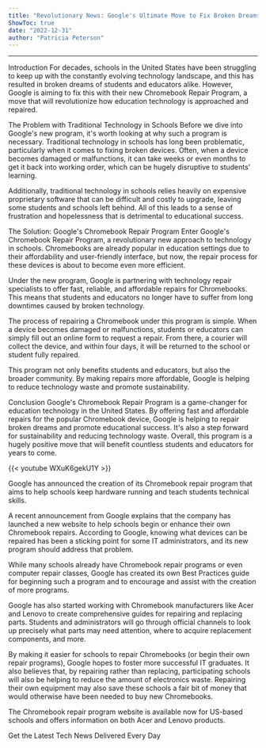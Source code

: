 ```yaml
---
title: "Revolutionary News: Google's Ultimate Move to Fix Broken Dreams of US Schools - Chromebook Repair Program!"
ShowToc: true 
date: "2022-12-31"
author: "Patricia Peterson"
---
```

*****
Introduction
For decades, schools in the United States have been struggling to keep up with the constantly evolving technology landscape, and this has resulted in broken dreams of students and educators alike. However, Google is aiming to fix this with their new Chromebook Repair Program, a move that will revolutionize how education technology is approached and repaired.

The Problem with Traditional Technology in Schools
Before we dive into Google's new program, it's worth looking at why such a program is necessary. Traditional technology in schools has long been problematic, particularly when it comes to fixing broken devices. Often, when a device becomes damaged or malfunctions, it can take weeks or even months to get it back into working order, which can be hugely disruptive to students' learning.

Additionally, traditional technology in schools relies heavily on expensive proprietary software that can be difficult and costly to upgrade, leaving some students and schools left behind. All of this leads to a sense of frustration and hopelessness that is detrimental to educational success.

The Solution: Google's Chromebook Repair Program
Enter Google's Chromebook Repair Program, a revolutionary new approach to technology in schools. Chromebooks are already popular in education settings due to their affordability and user-friendly interface, but now, the repair process for these devices is about to become even more efficient.

Under the new program, Google is partnering with technology repair specialists to offer fast, reliable, and affordable repairs for Chromebooks. This means that students and educators no longer have to suffer from long downtimes caused by broken technology.

The process of repairing a Chromebook under this program is simple. When a device becomes damaged or malfunctions, students or educators can simply fill out an online form to request a repair. From there, a courier will collect the device, and within four days, it will be returned to the school or student fully repaired.

This program not only benefits students and educators, but also the broader community. By making repairs more affordable, Google is helping to reduce technology waste and promote sustainability.

Conclusion
Google's Chromebook Repair Program is a game-changer for education technology in the United States. By offering fast and affordable repairs for the popular Chromebook device, Google is helping to repair broken dreams and promote educational success. It's also a step forward for sustainability and reducing technology waste. Overall, this program is a hugely positive move that will benefit countless students and educators for years to come.

{{< youtube WXuK6gekU1Y >}} 




Google has announced the creation of its Chromebook repair program that aims to help schools keep hardware running and teach students technical skills.

 

A recent announcement from Google explains that the company has launched a new website to help schools begin or enhance their own Chromebook repairs. According to Google, knowing what devices can be repaired has been a sticking point for some IT administrators, and its new program should address that problem.

 

While many schools already have Chromebook repair programs or even computer repair classes, Google has created its own Best Practices guide for beginning such a program and to encourage and assist with the creation of more programs.

 

Google has also started working with Chromebook manufacturers like Acer and Lenovo to create comprehensive guides for repairing and replacing parts. Students and administrators will go through official channels to look up precisely what parts may need attention, where to acquire replacement components, and more.

 

By making it easier for schools to repair Chromebooks (or begin their own repair programs), Google hopes to foster more successful IT graduates. It also believes that, by repairing rather than replacing, participating schools will also be helping to reduce the amount of electronics waste. Repairing their own equipment may also save these schools a fair bit of money that would otherwise have been needed to buy new Chromebooks.

 

The Chromebook repair program website is available now for US-based schools and offers information on both Acer and Lenovo products.

 

Get the Latest Tech News Delivered Every Day




